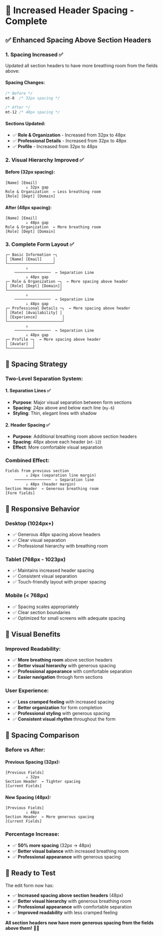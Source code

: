 # 📏 Increased Header Spacing - Complete

## ✅ **Enhanced Spacing Above Section Headers**

### **1. Spacing Increased** ✅
Updated all section headers to have more breathing room from the fields above:

#### **Spacing Changes:**
```css
/* Before */
mt-8  /* 32px spacing */

/* After */
mt-12 /* 48px spacing */
```

#### **Sections Updated:**
- ✅ **Role & Organization** - Increased from 32px to 48px
- ✅ **Professional Details** - Increased from 32px to 48px  
- ✅ **Profile** - Increased from 32px to 48px

### **2. Visual Hierarchy Improved** ✅

#### **Before (32px spacing):**
```
[Name] [Email]
         ↓ 32px gap
Role & Organization  ← Less breathing room
[Role] [Dept] [Domain]
```

#### **After (48px spacing):**
```
[Name] [Email]
         ↓ 48px gap
Role & Organization  ← More breathing room
[Role] [Dept] [Domain]
```

### **3. Complete Form Layout** ✅

```
┌─ Basic Information ─┐
│ [Name] [Email]     │
└────────────────────┘
         ↓
    ────────────────  ← Separation Line
         ↓ 48px gap
┌─ Role & Organization ─┐  ← More spacing above header
│ [Role] [Dept] [Domain]│
└───────────────────────┘
         ↓
    ────────────────  ← Separation Line
         ↓ 48px gap
┌─ Professional Details ─┐  ← More spacing above header
│ [Rate] [Availability] │
│ [Experience]           │
└────────────────────────┘
         ↓
    ────────────────  ← Separation Line
         ↓ 48px gap
┌─ Profile ─┐  ← More spacing above header
│ [Avatar]  │
└───────────┘
```

## 🎯 **Spacing Strategy**

### **Two-Level Separation System:**

#### **1. Separation Lines** ✅
- **Purpose**: Major visual separation between form sections
- **Spacing**: 24px above and below each line (`my-6`)
- **Styling**: Thin, elegant lines with shadow

#### **2. Header Spacing** ✅
- **Purpose**: Additional breathing room above section headers
- **Spacing**: 48px above each header (`mt-12`)
- **Effect**: More comfortable visual separation

### **Combined Effect:**
```
Fields from previous section
         ↓ 24px (separation line margin)
    ────────────────  ← Separation line
         ↓ 48px (header margin)
Section Header  ← Generous breathing room
[Form fields]
```

## 📱 **Responsive Behavior**

### **Desktop (1024px+)**
- ✅ Generous 48px spacing above headers
- ✅ Clear visual separation
- ✅ Professional hierarchy with breathing room

### **Tablet (768px - 1023px)**
- ✅ Maintains increased header spacing
- ✅ Consistent visual separation
- ✅ Touch-friendly layout with proper spacing

### **Mobile (< 768px)**
- ✅ Spacing scales appropriately
- ✅ Clear section boundaries
- ✅ Optimized for small screens with adequate spacing

## 🎨 **Visual Benefits**

### **Improved Readability:**
- ✅ **More breathing room** above section headers
- ✅ **Better visual hierarchy** with generous spacing
- ✅ **Professional appearance** with comfortable separation
- ✅ **Easier navigation** through form sections

### **User Experience:**
- ✅ **Less cramped feeling** with increased spacing
- ✅ **Better organization** for form completion
- ✅ **Professional styling** with generous spacing
- ✅ **Consistent visual rhythm** throughout the form

## 🎯 **Spacing Comparison**

### **Before vs After:**

#### **Previous Spacing (32px):**
```
[Previous Fields]
         ↓ 32px
Section Header  ← Tighter spacing
[Current Fields]
```

#### **New Spacing (48px):**
```
[Previous Fields]
         ↓ 48px
Section Header  ← More generous spacing
[Current Fields]
```

### **Percentage Increase:**
- ✅ **50% more spacing** (32px → 48px)
- ✅ **Better visual balance** with increased breathing room
- ✅ **Professional appearance** with generous spacing

## 🚀 **Ready to Test**

The edit form now has:
- ✅ **Increased spacing above section headers** (48px)
- ✅ **Better visual hierarchy** with generous breathing room
- ✅ **Professional appearance** with comfortable separation
- ✅ **Improved readability** with less cramped feeling

**All section headers now have more generous spacing from the fields above them!** 🎯✨
